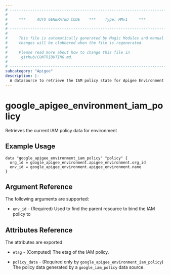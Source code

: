 ```yaml
---
# ----------------------------------------------------------------------------
#
#     ***     AUTO GENERATED CODE    ***    Type: MMv1     ***
#
# ----------------------------------------------------------------------------
#
#     This file is automatically generated by Magic Modules and manual
#     changes will be clobbered when the file is regenerated.
#
#     Please read more about how to change this file in
#     .github/CONTRIBUTING.md.
#
# ----------------------------------------------------------------------------
subcategory: "Apigee"
description: |-
  A datasource to retrieve the IAM policy state for Apigee Environment
---
```



# google_apigee_environment_iam_policy

Retrieves the current IAM policy data for environment


## Example Usage


```hcl
data "google_apigee_environment_iam_policy" "policy" {
  org_id = google_apigee_environment.apigee_environment.org_id
  env_id = google_apigee_environment.apigee_environment.name
}
```

## Argument Reference

The following arguments are supported:

* `env_id` - (Required) Used to find the parent resource to bind the IAM policy to

## Attributes Reference

The attributes are exported:

* `etag` - (Computed) The etag of the IAM policy.

* `policy_data` - (Required only by `google_apigee_environment_iam_policy`) The policy data generated by
  a `google_iam_policy` data source.
